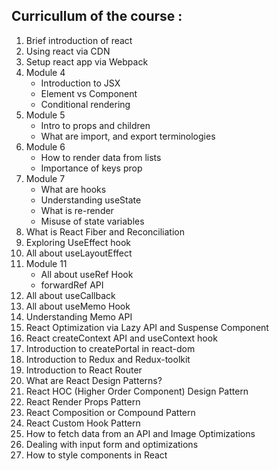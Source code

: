 ## Curricullum of the course :

1. Brief introduction of react
2. Using react via CDN
3. Setup react app via Webpack
4. Module 4
	- Introduction to JSX
	- Element vs Component
	- Conditional rendering
8. Module 5
	- Intro to props and children 
	-  What are import, and export terminologies
11. Module 6
	- How to render data from lists 
	- Importance of keys prop
14. Module 7
	- What are hooks
	- Understanding useState
	- What is re-render
	- Misuse of state variables
19. What is React Fiber and Reconciliation
20. Exploring UseEffect hook
21. All about useLayoutEffect
22. Module 11
	- All about useRef Hook 
	- forwardRef API
25.  All about useCallback
26. All about useMemo Hook
27. Understanding Memo API
28. React Optimization via Lazy API and Suspense Component
29. React createContext API and useContext hook
30. Introduction to createPortal in react-dom
31. Introduction to Redux and Redux-toolkit
32. Introduction to React Router
33. What are React Design Patterns?
34. React HOC (Higher Order Component) Design Pattern
35. React Render Props Pattern
36. React Composition or Compound Pattern
37. React Custom Hook Pattern
38. How to fetch data from an API and Image Optimizations
39. Dealing with input form and optimizations
40. How to style components in React
